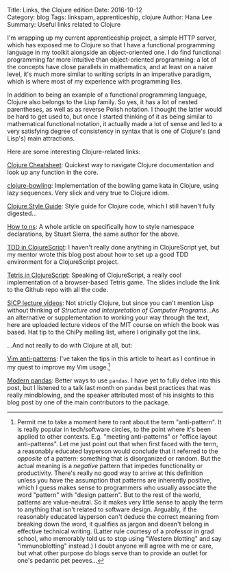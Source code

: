 Title: Links, the Clojure edition
Date: 2016-10-12  
Category: blog
Tags: linkspam, apprenticeship, clojure
Author: Hana Lee
Summary: Useful links related to Clojure 

I'm wrapping up my current apprenticeship project, a simple HTTP server, which
has exposed me to Clojure so that I have a functional programming language in my
toolkit alongside an object-oriented one. I do find functional programming far
more intuitive than object-oriented programming: a lot of the concepts have close parallels in mathematics, and
at least on a naive level, it's much more similar to writing
scripts in an imperative paradigm, which is where most of my experience with
programming lies.

In addition to being an example of a functional programming language, Clojure
also belongs to the Lisp family. So yes, it has a lot of nested parentheses, as
well as as reverse Polish notation. I thought the latter would be hard to get used to, 
but once I started thinking of it as being similar to
mathematical functional notation, it actually made a lot of sense and led to a
very satisfying degree of consistency in syntax that is one of Clojure's (and
Lisp's) main
attractions. 

Here are some interesting Clojure-related links:

[Clojure Cheatsheet](http://clojure.org/api/cheatsheet): Quickest way to
navigate Clojure documentation and look up any function in the core.

[clojure-bowling](https://github.com/stuarthalloway/clojure-bowling):
Implementation of the bowling game kata in Clojure, using lazy sequences. Very
slick and very true to Clojure idiom.

[Clojure Style Guide](https://github.com/bbatsov/clojure-style-guide): Style
guide for Clojure code, which I still haven't fully digested...

[How to ns](https://stuartsierra.com/2016/clojure-how-to-ns.html): A whole
article on specifically how to style namespace declarations, by Stuart Sierra,
the same author for the above.

[TDD in
ClojureScript](https://8thlight.com/blog/eric-smith/2016/10/05/a-testable-clojurescript-setup.html):
I haven't really done anything in ClojureScript yet, but my mentor wrote this
blog post about how to set up a good TDD environment for a ClojureScript
project.

[Tetris in ClojureScript](http://shaunlebron.github.io/t3tr0s-slides/): Speaking
of ClojureScript, a really cool implementation of a browser-based Tetris game.
The slides include the link to the Github repo with all the code.

[SICP lecture videos](https://archive.org/details/SICP_4_ipod): Not
strictly Clojure, but since you can't
mention Lisp without thinking of _Structure and Interpretation of
Computer Programs_...As an alternative or supplementation to working your way
through the text, here are uploaded lecture videos of the MIT course on which
the book was based. Hat tip to the ChiPy mailing list, where I originally got
the link.

...And not really to do with Clojure at all, but:

[Vim anti-patterns](https://sanctum.geek.nz/arabesque/vim-anti-patterns/): I've
taken the tips in this article to heart as I continue in my quest to improve my
Vim usage.[^1]

[Modern pandas](http://tomaugspurger.github.io/modern-1.html): Better ways
to use `pandas`. I have yet to fully delve into this post, but I listened to a
talk last month on `pandas` best practices that was really mindblowing, and the
speaker attributed most of his insights to this blog post by one of the main
contributors to the package.

[^1]: Permit me to take a moment here to rant about the term "anti-pattern". It
is really popular in tech/software circles, to the point where it's been
applied to other contexts. E.g. "meeting anti-patterns" or "office layout
anti-patterns". Let me just point out that when first faced with the term, a
reasonably educated layperson would conclude that it referred to the
_opposite_ of a pattern: something that is disorganized or random. But the
actual meaning is a _negative_ pattern that impedes functionality or
productivity. There's really no good way to arrive at this definition unless
you have the assumption that patterns are inherently positive, which I
guess makes sense to programmers who usually associate the word "pattern" with
"design pattern". But to
the rest of the world, patterns are value-neutral. So it makes very little
sense to apply the term to anything that isn't related to software design.
Arguably, if the reasonably educated layperson can't deduce the correct
meaning from breaking down the word, it qualifies as jargon and doesn't belong
in effective technical writing. (Latter rule courtesy of a professor in grad
school, who memorably told us to stop using "Western blotting" and say
"immunoblotting" instead.) I doubt anyone will agree with me or care,
but what other purpose do blogs serve than to provide an outlet for one's
pedantic pet peeves... 

